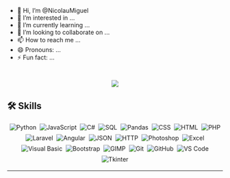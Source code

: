 - 👋 Hi, I’m @NicolauMiguel
- 👀 I’m interested in ...
- 🌱 I’m currently learning ...
- 💞️ I’m looking to collaborate on ...
- 📫 How to reach me ...
- 😄 Pronouns: ...
- ⚡ Fun fact: ...

<h1 align="center">
    <img src="https://readme-typing-svg.herokuapp.com/?font=Righteous&size=35&center=true&vCenter=true&width=500&height=70&duration=4000&lines=Hello+World!+👋;+I'm+Nicolau+Niguel!;" />
</h1>


## 🛠️ Skills

<div align="center" style="display: flex; flex-wrap: wrap; justify-content: center;">
  <img src="https://img.shields.io/badge/Python-3776AB?style=for-the-badge&logo=python&logoColor=white" alt="Python" style="margin: 4px;"/>
  <img src="https://img.shields.io/badge/JavaScript-F7DF1E?style=for-the-badge&logo=javascript&logoColor=black" alt="JavaScript" style="margin: 4px;"/>
  <img src="https://img.shields.io/badge/C%23-239120?style=for-the-badge&logo=c-sharp&logoColor=white" alt="C#" style="margin: 4px;"/>
  <img src="https://img.shields.io/badge/SQL-4479A1?style=for-the-badge&logo=postgresql&logoColor=white" alt="SQL" style="margin: 4px;"/>
  <img src="https://img.shields.io/badge/Pandas-150458?style=for-the-badge&logo=pandas&logoColor=white" alt="Pandas" style="margin: 4px;"/>
  <img src="https://img.shields.io/badge/CSS-1572B6?style=for-the-badge&logo=css3&logoColor=white" alt="CSS" style="margin: 4px;"/>
  <img src="https://img.shields.io/badge/HTML-E34F26?style=for-the-badge&logo=html5&logoColor=white" alt="HTML" style="margin: 4px;"/>
  <img src="https://img.shields.io/badge/PHP-777BB4?style=for-the-badge&logo=php&logoColor=white" alt="PHP" style="margin: 4px;"/>
  <img src="https://img.shields.io/badge/Laravel-FF2D20?style=for-the-badge&logo=laravel&logoColor=white" alt="Laravel" style="margin: 4px;"/>
  <img src="https://img.shields.io/badge/Angular-DD0031?style=for-the-badge&logo=angular&logoColor=white" alt="Angular" style="margin: 4px;"/>
  <img src="https://img.shields.io/badge/JSON-000000?style=for-the-badge&logo=json&logoColor=white" alt="JSON" style="margin: 4px;"/>
  <img src="https://img.shields.io/badge/HTTP-005C97?style=for-the-badge&logo=cloudflare&logoColor=white" alt="HTTP" style="margin: 4px;"/>
  <img src="https://img.shields.io/badge/Photoshop-31A8FF?style=for-the-badge&logo=adobe-photoshop&logoColor=white" alt="Photoshop" style="margin: 4px;"/>
  <img src="https://img.shields.io/badge/Excel-217346?style=for-the-badge&logo=microsoft-excel&logoColor=white" alt="Excel" style="margin: 4px;"/>
  <img src="https://img.shields.io/badge/Visual_Basic-5C2D91?style=for-the-badge&logo=.net&logoColor=white" alt="Visual Basic" style="margin: 4px;"/>
  <img src="https://img.shields.io/badge/Bootstrap-563D7C?style=for-the-badge&logo=bootstrap&logoColor=white" alt="Bootstrap" style="margin: 4px;"/>
  <img src="https://img.shields.io/badge/GIMP-5C5543?style=for-the-badge&logo=gimp&logoColor=white" alt="GIMP" style="margin: 4px;"/>
  <img src="https://img.shields.io/badge/Git-F05032?style=for-the-badge&logo=git&logoColor=white" alt="Git" style="margin: 4px;"/>
  <img src="https://img.shields.io/badge/GitHub-181717?style=for-the-badge&logo=github&logoColor=white" alt="GitHub" style="margin: 4px;"/>
  <img src="https://img.shields.io/badge/VS_Code-007ACC?style=for-the-badge&logo=visual-studio-code&logoColor=white" alt="VS Code" style="margin: 4px;"/>
  <img src="https://img.shields.io/badge/Tkinter-FF6F00?style=for-the-badge&logo=tkinter&logoColor=white" alt="Tkinter" style="margin: 4px;"/>
</div>

---
<!---
NicolauMiguel/NicolauMiguel is a ✨ special ✨ repository because its `README.md` (this file) appears on your GitHub profile.
You can click the Preview link to take a look at your changes.
--->
